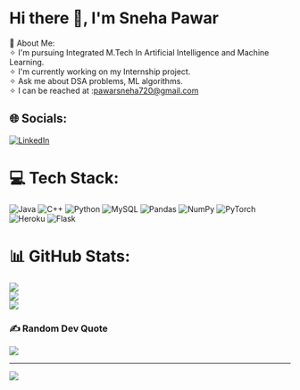 # Hi there 👋, I'm Sneha Pawar
💫 About Me:<br>✧ I'm pursuing Integrated M.Tech In Artificial Intelligence and Machine Learning.<br>✧ I'm currently working on my Internship project.<br>✧ Ask me about DSA problems, ML algorithms.<br>✧ I can be reached at :pawarsneha720@gmail.com


## 🌐 Socials:
[![LinkedIn](https://img.shields.io/badge/LinkedIn-%230077B5.svg?logo=linkedin&logoColor=white)](https://linkedin.com/in/https://www.linkedin.com/in/pawarsneha/) 

# 💻 Tech Stack:
![Java](https://img.shields.io/badge/java-%23ED8B00.svg?style=for-the-badge&logo=java&logoColor=white) ![C++](https://img.shields.io/badge/c++-%2300599C.svg?style=for-the-badge&logo=c%2B%2B&logoColor=white) ![Python](https://img.shields.io/badge/python-3670A0?style=for-the-badge&logo=python&logoColor=ffdd54) ![MySQL](https://img.shields.io/badge/mysql-%2300f.svg?style=for-the-badge&logo=mysql&logoColor=white) ![Pandas](https://img.shields.io/badge/pandas-%23150458.svg?style=for-the-badge&logo=pandas&logoColor=white) ![NumPy](https://img.shields.io/badge/numpy-%23013243.svg?style=for-the-badge&logo=numpy&logoColor=white) ![PyTorch](https://img.shields.io/badge/PyTorch-%23EE4C2C.svg?style=for-the-badge&logo=PyTorch&logoColor=white) ![Heroku](https://img.shields.io/badge/heroku-%23430098.svg?style=for-the-badge&logo=heroku&logoColor=white) ![Flask](https://img.shields.io/badge/flask-%23000.svg?style=for-the-badge&logo=flask&logoColor=white)
# 📊 GitHub Stats:
![](https://github-readme-stats.vercel.app/api?username=PawarSneha12&theme=dark&hide_border=false&include_all_commits=true&count_private=true)<br/>
![](https://github-readme-streak-stats.herokuapp.com/?user=PawarSneha12&theme=dark&hide_border=false)<br/>
![](https://github-readme-stats.vercel.app/api/top-langs/?username=PawarSneha12&theme=dark&hide_border=false&include_all_commits=true&count_private=true&layout=compact)

### ✍️ Random Dev Quote
![](https://quotes-github-readme.vercel.app/api?type=horizontal&theme=radical)

---
[![](https://visitcount.itsvg.in/api?id=PawarSneha12&icon=0&color=0)](https://visitcount.itsvg.in)

<!-- Proudly created with GPRM ( https://gprm.itsvg.in ) -->
